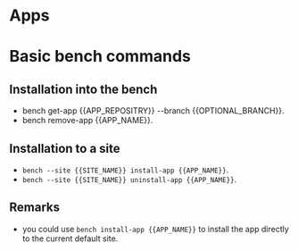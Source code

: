 # Apps

# Basic bench commands
## Installation into the bench
* bench get-app {{APP_REPOSITRY}} --branch {{OPTIONAL_BRANCH}}.
* bench remove-app {{APP_NAME}}.
## Installation to a site
* `bench --site {{SITE_NAME}} install-app {{APP_NAME}}`.
* `bench --site {{SITE_NAME}} uninstall-app {{APP_NAME}}`.
## Remarks
* you could use `bench install-app {{APP_NAME}}` to install the app directly to the current default site.
